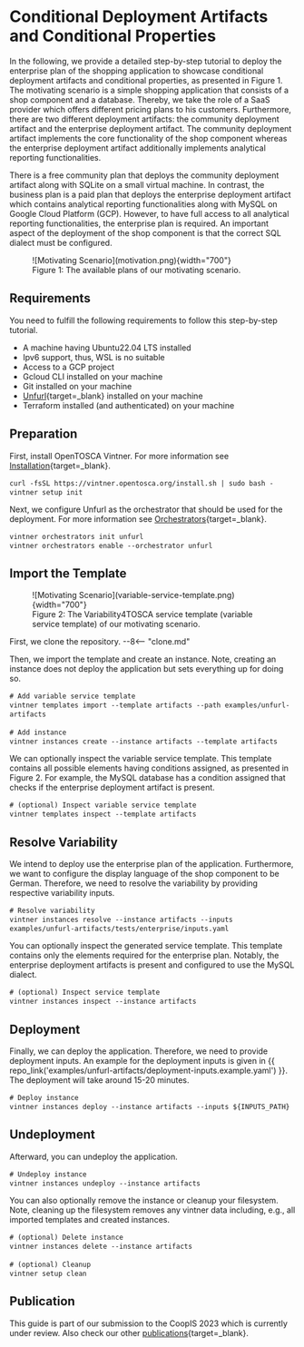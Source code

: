 # Conditional Deployment Artifacts and Conditional Properties

In the following, we provide a detailed step-by-step tutorial to deploy the enterprise plan of the shopping application to showcase conditional deployment artifacts and conditional properties, as presented in Figure 1.
The motivating scenario is a simple shopping application that consists of a shop component and a database. 
Thereby, we take the role of a SaaS provider which offers different pricing plans to his customers.
Furthermore, there are two different deployment artifacts: the community deployment artifact and the enterprise deployment artifact.
The community deployment artifact implements the core functionality of the shop component whereas the enterprise deployment artifact additionally implements analytical reporting functionalities.

There is a free community plan that deploys the community deployment artifact along with SQLite on a small virtual machine.
In contrast, the business plan is a paid plan that deploys the enterprise deployment artifact which contains analytical reporting functionalities along with MySQL on Google Cloud Platform (GCP).
However, to have full access to all analytical reporting functionalities, the enterprise plan is required. 
An important aspect of the deployment of the shop component is that the correct SQL dialect must be configured.

<figure markdown>
  ![Motivating Scenario](motivation.png){width="700"}
  <figcaption>Figure 1: The available plans of our motivating scenario.</figcaption>
</figure>

## Requirements

You need to fulfill the following requirements to follow this step-by-step tutorial.

- A machine having Ubuntu22.04 LTS installed
- Ipv6 support, thus, WSL is no suitable
- Access to a GCP project
- Gcloud CLI installed on your machine
- Git installed on your machine
- [Unfurl](https://github.com/onecommons/unfurl){target=_blank} installed on your machine
- Terraform installed (and authenticated) on your machine

## Preparation

First, install OpenTOSCA Vintner.
For more information see [Installation](../../../installation.md){target=_blank}.

```shell linenums="1"
curl -fsSL https://vintner.opentosca.org/install.sh | sudo bash -
vintner setup init
```

Next, we configure Unfurl as the orchestrator that should be used for the deployment.
For more information see [Orchestrators](../../../orchestrators.md){target=_blank}.

```shell linenums="1"
vintner orchestrators init unfurl
vintner orchestrators enable --orchestrator unfurl
```

## Import the Template

<figure markdown>
  ![Motivating Scenario](variable-service-template.png){width="700"}
  <figcaption>Figure 2: The Variability4TOSCA service template (variable service template) of our motivating scenario.</figcaption>
</figure>


First, we clone the repository.
--8<-- "clone.md"

Then, we import the template and create an instance.
Note, creating an instance does not deploy the application but sets everything up for doing so.

```shell linenums="1"
# Add variable service template
vintner templates import --template artifacts --path examples/unfurl-artifacts

# Add instance
vintner instances create --instance artifacts --template artifacts
```

We can optionally inspect the variable service template.
This template contains all possible elements having conditions assigned, as presented in Figure 2.
For example, the MySQL database has a condition assigned that checks if the enterprise deployment artifact is present.

```shell linenums="1"
# (optional) Inspect variable service template
vintner templates inspect --template artifacts
```

## Resolve Variability

We intend to deploy use the enterprise plan of the application.
Furthermore, we want to configure the display language of the shop component to be German.
Therefore, we need to resolve the variability by providing respective variability inputs.

```shell linenums="1"
# Resolve variability
vintner instances resolve --instance artifacts --inputs examples/unfurl-artifacts/tests/enterprise/inputs.yaml
```

You can optionally inspect the generated service template.
This template contains only the elements required for the enterprise plan.
Notably, the enterprise deployment artifacts is present and configured to use the MySQL dialect.

```shell linenums="1"
# (optional) Inspect service template
vintner instances inspect --instance artifacts
```


## Deployment

Finally, we can deploy the application.
Therefore, we need to provide deployment inputs.
An example for the deployment inputs is given in {{ repo_link('examples/unfurl-artifacts/deployment-inputs.example.yaml') }}.
The deployment will take around 15-20 minutes.

```shell linenums="1"
# Deploy instance
vintner instances deploy --instance artifacts --inputs ${INPUTS_PATH}
```

## Undeployment

Afterward, you can undeploy the application.

```shell linenums="1"
# Undeploy instance
vintner instances undeploy --instance artifacts
```

You can also optionally remove the instance or cleanup your filesystem.
Note, cleaning up the filesystem removes any vintner data including, e.g., all imported templates and created instances.

```shell linenums="1"
# (optional) Delete instance
vintner instances delete --instance artifacts

# (optional) Cleanup 
vintner setup clean
```


## Publication

This guide is part of our submission to the CoopIS 2023 which is currently under review.
Also check our other [publications](../../publications.md){target=_blank}.